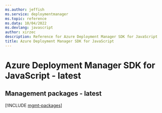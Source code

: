 ```yaml
---
ms.author: jeffish
ms.service: deploymentmanager
ms.topic: reference
ms.data: 10/04/2022
ms.devlang: javascript
author: xirzec
description: Reference for Azure Deployment Manager SDK for JavaScript
title: Azure Deployment Manager SDK for JavaScript
---
```

# Azure Deployment Manager SDK for JavaScript - latest

## Management packages - latest
[!INCLUDE [mgmt-packages](deployment-manager-mgmt-index.md)]